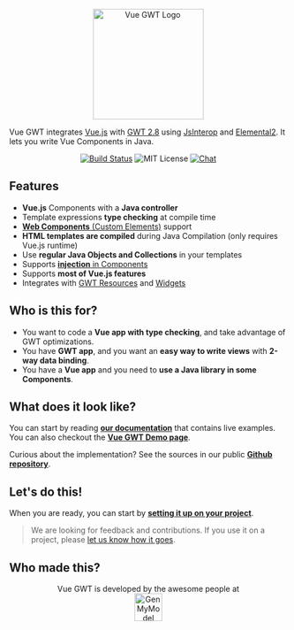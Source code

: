 <p align="center">
    <a href="https://vuegwt.github.io/vue-gwt/">
        <img src="https://vuegwt.github.io/vue-gwt/resources/images/VueGWTLogo.png" alt="Vue GWT Logo" width="200"/>
    </a>
</p>

Vue GWT integrates [Vue.js](https://vuejs.org/) with [GWT 2.8](http://www.gwtproject.org/) using [JsInterop](https://github.com/google/jsinterop-base) and [Elemental2](https://github.com/google/elemental2).
It lets you write Vue Components in Java.

<p align="center">
    <a href="https://travis-ci.org/Axellience/vue-gwt"><img src="https://travis-ci.org/Axellience/vue-gwt.svg?branch=develop" alt="Build Status"/></a>
    <img src="https://img.shields.io/badge/license-MIT-blue.svg" alt="MIT License"/>
    <a href="https://gitter.im/Axellience/vue-gwt"><img src="https://img.shields.io/gitter/room/nwjs/nw.js.svg" alt="Chat"/></a>
</p>


## Features

* **Vue.js** Components with a **Java controller**
* Template expressions **type checking** at compile time
* [**Web Components** (Custom Elements)](https://vuegwt.github.io/vue-gwt/guide/advanced/custom-elements.html) support
* **HTML templates are compiled** during Java Compilation (only requires Vue.js runtime)
* Use **regular Java Objects and Collections** in your templates
* Supports [**injection** in Components](https://vuegwt.github.io/vue-gwt/guide/essentials/dependency-injection.html)
* Supports **most of Vue.js features**
* Integrates with [GWT Resources](https://vuegwt.github.io/vue-gwt/guide/gwt-integration/client-bundles-and-styles.html) and [Widgets](https://vuegwt.github.io/vue-gwt/guide/gwt-integration/widgets.html)

## Who is this for?

* You want to code a **Vue app with type checking**, and take advantage of GWT optimizations. 
* You have **GWT app**, and you want an **easy way to write views** with **2-way data binding**.
* You have a **Vue app** and you need to **use a Java library in some Components**.

## What does it look like?

You can start by reading **[our documentation](https://vuegwt.github.io/vue-gwt/guide/)** that contains live examples. 
You can also checkout the **[Vue GWT Demo page](https://vuegwt.github.io/vue-gwt-demo/)**.

Curious about the implementation? See the sources in our public **[Github repository](https://github.com/Axellience/vue-gwt)**.

## Let's do this!

When you are ready, you can start by **[setting it up on your project](https://vuegwt.github.io/vue-gwt/guide/project-setup.html)**.

> We are looking for feedback and contributions.
If you use it on a project, please [let us know how it goes](https://gitter.im/VueGWT/vue-gwt).

## Who made this?

<p align="center">
    Vue GWT is developed by the awesome people at<br/>
    <a href="https://www.genmymodel.com" target="_blank">
        <img src="https://vuegwt.github.io/vue-gwt/resources/images/GenMyModel-Logo-Black.png" alt="GenMyModel" height="50"/>
    </a>
</p>
